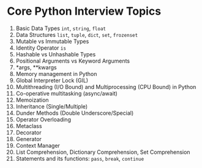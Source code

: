 # Core Python Interview Topics


1. Basic Data Types `int`, `string`, `float`
1. Data Structures `list`, `tuple`, `dict`, `set`, `frozenset`
1. Mutable vs Immutable Types
1. Identity Operator `is`
1. Hashable vs Unhashable Types
1. Positional Arguments vs Keyword Arguments
1. *args, **kwargs
1. Memory management in Python
1. Global Interpreter Lock (GIL)
1. Multithreading (I/O Bound) and Multiprocessing (CPU Bound) in Python
1. Co-operative multitasking (async/await)
1. Memoization
1. Inheritance (Single/Multiple)
1. Dunder Methods (Double Underscore/Special)
1. Operator Overloading
1. Metaclass
1. Decorator
1. Generator
1. Context Manager
1. List Comprehension, Dictionary Comprehension, Set Comprehension
1. Statements and its functions: `pass`, `break`, `continue`
